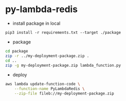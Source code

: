 # py-lambda-redis

- install package in local

`pip3 install -r requirements.txt --target ./package`

- package

```bash
cd package
zip -r ../my-deployment-package.zip .
cd ..
zip -g my-deployment-package.zip lambda_function.py
```

- deploy

```bash
aws lambda update-function-code \
    --function-name PyLambdaRedis \
    --zip-file fileb://my-deployment-package.zip
```
